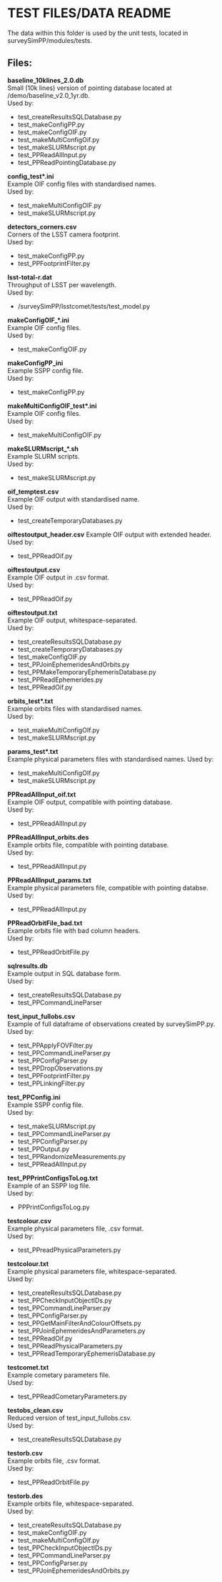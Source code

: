 # TEST FILES/DATA README

The data within this folder is used by the unit tests, located in surveySimPP/modules/tests.

## Files:

**baseline_10klines_2.0.db**  
Small (10k lines) version of pointing database located at /demo/baseline_v2.0_1yr.db.  
Used by:  
- test_createResultsSQLDatabase.py
- test_makeConfigPP.py  
- test_makeConfigOIF.py  
- test_makeMultiConfigOif.py  
- test_makeSLURMscript.py  
- test_PPReadAllInput.py  
- test_PPReadPointingDatabase.py

**config_test\*.ini**  
Example OIF config files with standardised names.  
Used by:  
- test_makeMultiConfigOIF.py  
- test_makeSLURMscript.py

**detectors_corners.csv**  
Corners of the LSST camera footprint.  
Used by:  
- test_makeConfigPP.py  
- test_PPFootprintFilter.py

**lsst-total-r.dat**  
Throughput of LSST per wavelength.  
Used by:  
- /surveySimPP/lsstcomet/tests/test_model.py

**makeConfigOIF_*.ini**  
Example OIF config files.  
Used by:  
- test_makeConfigOIF.py

**makeConfigPP_ini**  
Example SSPP config file.  
Used by:  
- test_makeConfigPP.py

**makeMultiConfigOIF_test\*.ini**  
Example OIF config files.  
Used by:  
- test_makeMultiConfigOIF.py

**makeSLURMscript_*.sh**  
Example SLURM scripts.  
Used by:  
- test_makeSLURMscript.py

**oif_temptest.csv**  
Example OIF output with standardised name.  
Used by:  
- test_createTemporaryDatabases.py

**oiftestoutput_header.csv**
Example OIF output with extended header.  
Used by:  
- test_PPReadOif.py

**oiftestoutput.csv**  
Example OIF output in .csv format.  
Used by:  
- test_PPReadOif.py

**oiftestoutput.txt**  
Example OIF output, whitespace-separated.  
Used by:  
- test_createResultsSQLDatabase.py  
- test_createTemporaryDatabases.py  
- test_makeConfigOIF.py  
- test_PPJoinEphemeridesAndOrbits.py  
- test_PPMakeTemporaryEphemerisDatabase.py  
- test_PPReadEphemerides.py  
- test_PPReadOif.py

**orbits_test\*.txt**  
Example orbits files with standardised names.  
Used by:  
- test_makeMultiConfigOIf.py  
- test_makeSLURMscript.py

**params_test\*.txt**  
Example physical parameters files with standardised names.
Used by:  
- test_makeMultiConfigOIf.py  
- test_makeSLURMscript.py

**PPReadAllInput_oif.txt**  
Example OIF output, compatible with pointing database.  
Used by:  
- test_PPReadAllInput.py

**PPReadAllInput_orbits.des**  
Example orbits file, compatible with pointing database.  
Used by:  
- test_PPReadAllInput.py

**PPReadAllInput_params.txt**  
Example physical parameters file, compatible with pointing databse.  
Used by:  
- test_PPReadAllInput.py

**PPReadOrbitFile_bad.txt**  
Example orbits file with bad column headers.  
Used by:  
- test_PPReadOrbitFile.py

**sqlresults.db**  
Example output in SQL database form.  
Used by:  
- test_createResultsSQLDatabase.py  
- test_PPCommandLineParser

**test_input_fullobs.csv**  
Example of full dataframe of observations created by surveySimPP.py.  
Used by: 
- test_PPApplyFOVFilter.py   
- test_PPCommandLineParser.py  
- test_PPConfigParser.py  
- test_PPDropObservations.py  
- test_PPFootprintFilter.py  
- test_PPLinkingFilter.py

**test_PPConfig.ini**  
Example SSPP config file.  
Used by:  
- test_makeSLURMscript.py  
- test_PPCommandLineParser.py  
- test_PPConfigParser.py  
- test_PPOutput.py  
- test_PPRandomizeMeasurements.py 
- test_PPReadAllInput.py

**test_PPPrintConfigsToLog.txt**  
Example of an SSPP log file.  
Used by:  
- PPPrintConfigsToLog.py

**testcolour.csv**  
Example physical parameters file, .csv format.  
Used by:  
- test_PPreadPhysicalParameters.py

**testcolour.txt**  
Example physical parameters file, whitespace-separated.  
Used by:  
- test_createResultsSQLDatabase.py  
- test_PPCheckInputObjectIDs.py  
- test_PPCommandLineParser.py  
- test_PPConfigParser.py  
- test_PPGetMainFilterAndColourOffsets.py  
- test_PPJoinEphemeridesAndParameters.py  
- test_PPReadOif.py  
- test_PPReadPhysicalParameters.py  
- test_PPReadTemporaryEphemerisDatabase.py

**testcomet.txt**  
Example cometary parameters file.  
Used by:  
- test_PPReadCometaryParameters.py

**testobs_clean.csv**  
Reduced version of test_input_fullobs.csv.  
Used by:  
- test_createResultsSQLDatabase.py

**testorb.csv**  
Example orbits file, .csv format.  
Used by:  
- test_PPReadOrbitFile.py

**testorb.des**  
Example orbits file, whitespace-separated.  
Used by:  
- test_createResultsSQLDatabase.py  
- test_makeConfigOIF.py  
- test_makeMultiConfigOIf.py  
- test_PPCheckInputObjectIDs.py  
- test_PPCommandLineParser.py  
- test_PPConfigParser.py  
- test_PPJoinEphemeridesAndOrbits.py
